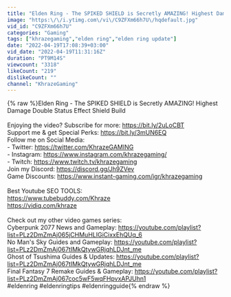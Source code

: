 ```yaml
---
title: "Elden Ring - The SPIKED SHIELD is Secretly AMAZING! Highest Damage Double Status Effect Shield Build"
image: "https:\/\/i.ytimg.com\/vi\/C9ZFXm66h7U\/hqdefault.jpg"
vid_id: "C9ZFXm66h7U"
categories: "Gaming"
tags: ["khrazegaming","elden ring","elden ring update"]
date: "2022-04-19T17:08:39+03:00"
vid_date: "2022-04-19T11:31:16Z"
duration: "PT9M14S"
viewcount: "3318"
likeCount: "219"
dislikeCount: ""
channel: "KhrazeGaming"
---
```

{% raw %}Elden Ring - The SPIKED SHIELD is Secretly AMAZING! Highest Damage Double Status Effect Shield Build<br /><br />Enjoying the video?  Subscribe for more: <a rel="nofollow" target="blank" href="https://bit.ly/2uLoCBT">https://bit.ly/2uLoCBT</a><br />Support me &amp; get Special Perks: <a rel="nofollow" target="blank" href="https://bit.ly/3mUN6EQ">https://bit.ly/3mUN6EQ</a><br />Follow me on Social Media:<br />- Twitter: <a rel="nofollow" target="blank" href="https://twitter.com/KhrazeGAMING">https://twitter.com/KhrazeGAMING</a><br />- Instagram: <a rel="nofollow" target="blank" href="https://www.instagram.com/khrazegaming/">https://www.instagram.com/khrazegaming/</a><br />- Twitch: <a rel="nofollow" target="blank" href="https://www.twitch.tv/khrazegaming">https://www.twitch.tv/khrazegaming</a><br />Join my Discord: <a rel="nofollow" target="blank" href="https://discord.gg/Jh9ZVev">https://discord.gg/Jh9ZVev</a><br />Game Discounts: <a rel="nofollow" target="blank" href="https://www.instant-gaming.com/igr/khrazegaming">https://www.instant-gaming.com/igr/khrazegaming</a><br /><br />Best Youtube SEO TOOLS:<br /><a rel="nofollow" target="blank" href="https://www.tubebuddy.com/Khraze">https://www.tubebuddy.com/Khraze</a> <br /><a rel="nofollow" target="blank" href="https://vidiq.com/khraze">https://vidiq.com/khraze</a><br /><br />Check out my other video games series:<br />Cyberpunk 2077 News and Gameplay: <a rel="nofollow" target="blank" href="https://youtube.com/playlist?list=PLz2DmZmAj065jCHMuHLIGiCixxEhQUq_6">https://youtube.com/playlist?list=PLz2DmZmAj065jCHMuHLIGiCixxEhQUq_6</a><br />No Man's Sky Guides and Gameplay: <a rel="nofollow" target="blank" href="https://youtube.com/playlist?list=PLz2DmZmAj067tIMkQtywGRjqhLDJnt_me">https://youtube.com/playlist?list=PLz2DmZmAj067tIMkQtywGRjqhLDJnt_me</a><br />Ghost of Tsushima Guides &amp; Updates: <a rel="nofollow" target="blank" href="https://youtube.com/playlist?list=PLz2DmZmAj067tIMkQtywGRjqhLDJnt_me">https://youtube.com/playlist?list=PLz2DmZmAj067tIMkQtywGRjqhLDJnt_me</a><br />Final Fantasy 7 Remake Guides &amp; Gameplay: <a rel="nofollow" target="blank" href="https://youtube.com/playlist?list=PLz2DmZmAj067coc5wF5wqFHpvxAPJUhn1">https://youtube.com/playlist?list=PLz2DmZmAj067coc5wF5wqFHpvxAPJUhn1</a><br />#eldenring #eldenringtips #eldenringguide{% endraw %}

